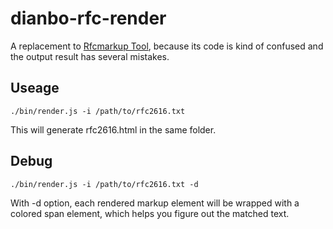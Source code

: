 # dianbo-rfc-render

A replacement to [Rfcmarkup Tool](https://tools.ietf.org/tools/rfcmarkup/), because its code is kind of confused and the output result has several mistakes.

## Useage
```
./bin/render.js -i /path/to/rfc2616.txt
```
This will generate rfc2616.html in the same folder.

## Debug
```
./bin/render.js -i /path/to/rfc2616.txt -d
```
With -d option, each rendered markup element will be wrapped with a colored span element, which helps you figure out the matched text.
